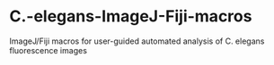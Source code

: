 # C.-elegans-ImageJ-Fiji-macros
ImageJ/Fiji macros for user-guided automated analysis of C. elegans fluorescence images
